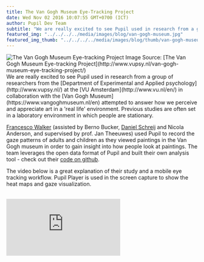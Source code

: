 ```yaml
--- 
title: The Van Gogh Museum Eye-Tracking Project
date: Wed Nov 02 2016 10:07:55 GMT+0700 (ICT) 
author: Pupil Dev Team 
subtitle: "We are really excited to see Pupil used in research from a group of researchers from the Department of Experimental and Applied psychology at the VU Amsterdam in collaboration with the Van Gogh Museum attempted to answer how we perceive and appreciate art in a 'real life' environment..."
featured_img: "../../../../media/images/blog/van-gogh-museum.jpg"
featured_img_thumb: "../../../../media/images/blog/thumb/van-gogh-museum.jpg"
---
```


<img src="../../../../media/images/blog/van-gogh-museum.jpg" class='Feature-image u-padBottom--1' alt="The Van Gogh Museum Eye-tracking Project">
Image Source: [The Van Gogh Museum Eye-tracking Project](http://www.vupsy.nl/van-gogh-museum-eye-tracking-project/)


<br>
We are really excited to see Pupil used in research from a group of researchers from the [Department of Experimental and Applied psychology](http://www.vupsy.nl/) at the [VU Amsterdam](http://www.vu.nl/en/) in collaboration with the [Van Gogh Museum](https://www.vangoghmuseum.nl/en) attempted to answer how we perceive and appreciate art in a 'real life' environment. Previous studies are often set in a laboratory environment in which people are stationary.

[Francesco Walker](http://www.vupsy.nl/staff-members/francesco-walker/) (assisted by Berno Bucker, [Daniel Schreij](http://www.vupsy.nl/staff-members/daniel-schreij/) and Nicola Anderson, and supervised by prof. Jan Theeuwes) used Pupil to record the gaze patterns of adults and children as they viewed paintings in the Van Gogh museum in order to gain insight into how people look at paintings. The team leverages the open data format of Pupil and built their own analysis tool - check out their [code on github](https://github.com/dschreij/PupilEyetrackerAnalysisTools/).

The video below is a great explanation of their study and a mobile eye tracking workflow. Pupil Player is used in the screen capture to show the heat maps and gaze visualization.


<br>
<div class="Feature-video-container-16by9">
	<iframe class="Feature-video" src="https://www.youtube.com/embed/0_KaItdTkEM?rel=0" frameborder="0" allowfullscreen></iframe>
</div>
